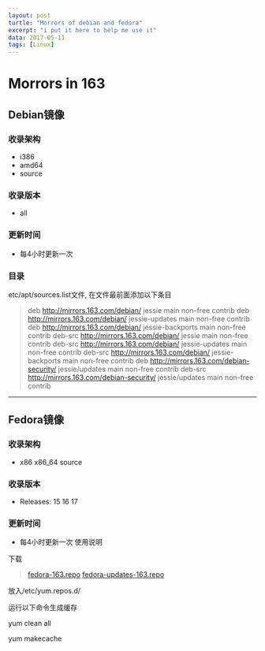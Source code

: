 ```yaml
---
layout: post
turtle: "Morrors of debian and fedora"
excerpt: "i put it here to help me use it"
data: 2017-05-11
tags: [Linux]
---
```

# Morrors in 163

## Debian镜像
### 收录架构

*    i386
*    amd64
*    source

### 收录版本 

*    all

### 更新时间

* 每4小时更新一次

### 目录

etc/apt/sources.list文件, 在文件最前面添加以下条目

> deb http://mirrors.163.com/debian/ jessie main non-free contrib
> deb http://mirrors.163.com/debian/ jessie-updates main non-free contrib
> deb http://mirrors.163.com/debian/ jessie-backports main non-free contrib
> deb-src http://mirrors.163.com/debian/ jessie main non-free contrib
> deb-src http://mirrors.163.com/debian/ jessie-updates main non-free contrib
> deb-src http://mirrors.163.com/debian/ jessie-backports main non-free contrib
> deb http://mirrors.163.com/debian-security/ jessie/updates main non-free contrib
> deb-src http://mirrors.163.com/debian-security/ jessie/updates main non-free contrib

***
## Fedora镜像

### 收录架构

* x86 x86_64 source

### 收录版本

* Releases: 15 16 17

### 更新时间

* 每4小时更新一次
使用说明

下载
> [fedora-163.repo](http://mirrors.163.com/.help/fedora-163.repo)
> [fedora-updates-163.repo](http://mirrors.163.com/.help/fedora-updates-163.repo)

放入/etc/yum.repos.d/

运行以下命令生成缓存

yum clean all

yum makecache




